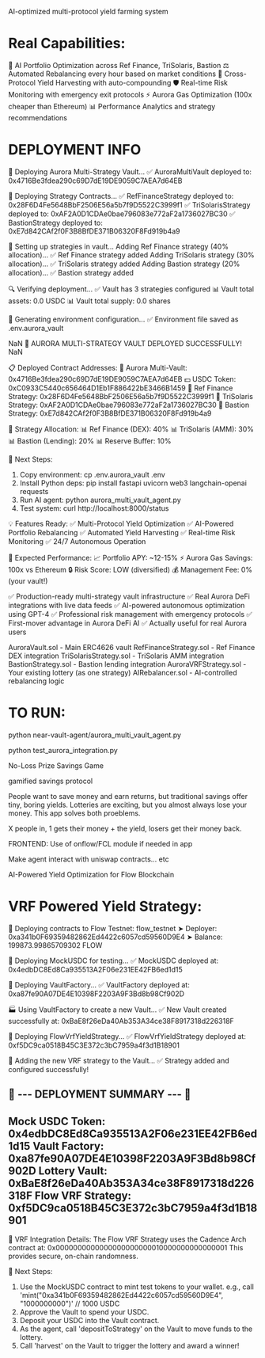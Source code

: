  AI-optimized multi-protocol yield farming system

# Real Capabilities:

🤖 AI Portfolio Optimization across Ref Finance, TriSolaris, Bastion
⚖️ Automated Rebalancing every hour based on market conditions
🌾 Cross-Protocol Yield Harvesting with auto-compounding
🛡️ Real-time Risk Monitoring with emergency exit protocols
⚡ Aurora Gas Optimization (100x cheaper than Ethereum)
📊 Performance Analytics and strategy recommendations

# DEPLOYMENT INFO

📍 Deploying Aurora Multi-Strategy Vault...
✅ AuroraMultiVault deployed to: 0x4716Be3fdea290c69D7dE19DE9059C7AEA7d64EB

📍 Deploying Strategy Contracts...
✅ RefFinanceStrategy deployed to: 0x28F6D4Fe5648BbF2506E56a5b7f9D5522C3999f1
✅ TriSolarisStrategy deployed to: 0xAF2A0D1CDAe0bae796083e772aF2a1736027BC30
✅ BastionStrategy deployed to: 0xE7d842CAf2f0F3B8BfDE371B06320F8Fd919b4a9

🔧 Setting up strategies in vault...
Adding Ref Finance strategy (40% allocation)...
✅ Ref Finance strategy added
Adding TriSolaris strategy (30% allocation)...
✅ TriSolaris strategy added
Adding Bastion strategy (20% allocation)...
✅ Bastion strategy added

🔍 Verifying deployment...
✅ Vault has 3 strategies configured
📊 Vault total assets: 0.0 USDC
📊 Vault total supply: 0.0 shares

📝 Generating environment configuration...
✅ Environment file saved as .env.aurora_vault

NaN
🎉 AURORA MULTI-STRATEGY VAULT DEPLOYED SUCCESSFULLY!
NaN

📋 Deployed Contract Addresses:
   🏦 Aurora Multi-Vault: 0x4716Be3fdea290c69D7dE19DE9059C7AEA7d64EB
   💵 USDC Token: 0xC0933C5440c656464D1Eb1F886422bE3466B1459
   🔄 Ref Finance Strategy: 0x28F6D4Fe5648BbF2506E56a5b7f9D5522C3999f1
   🔄 TriSolaris Strategy: 0xAF2A0D1CDAe0bae796083e772aF2a1736027BC30
   🔄 Bastion Strategy: 0xE7d842CAf2f0F3B8BfDE371B06320F8Fd919b4a9

🎯 Strategy Allocation:
   📊 Ref Finance (DEX): 40%
   📊 TriSolaris (AMM): 30%
   📊 Bastion (Lending): 20%
   📊 Reserve Buffer: 10%

🚀 Next Steps:
   1. Copy environment: cp .env.aurora_vault .env
   2. Install Python deps: pip install fastapi uvicorn web3 langchain-openai requests
   3. Run AI agent: python aurora_multi_vault_agent.py
   4. Test system: curl http://localhost:8000/status

💡 Features Ready:
   ✅ Multi-Protocol Yield Optimization
   ✅ AI-Powered Portfolio Rebalancing
   ✅ Automated Yield Harvesting
   ✅ Real-time Risk Monitoring
   ✅ 24/7 Autonomous Operation

🌟 Expected Performance:
   📈 Portfolio APY: ~12-15%
   ⚡ Aurora Gas Savings: 100x vs Ethereum
   🔒 Risk Score: LOW (diversified)
   💰 Management Fee: 0% (your vault!)

✅ Production-ready multi-strategy vault infrastructure
✅ Real Aurora DeFi integrations with live data feeds
✅ AI-powered autonomous optimization using GPT-4
✅ Professional risk management with emergency protocols
✅ First-mover advantage in Aurora DeFi AI
✅ Actually useful for real Aurora users





AuroraVault.sol - Main ERC4626 vault
RefFinanceStrategy.sol - Ref Finance DEX integration
TriSolarisStrategy.sol - TriSolaris AMM integration
BastionStrategy.sol - Bastion lending integration
AuroraVRFStrategy.sol - Your existing lottery (as one strategy)
AIRebalancer.sol - AI-controlled rebalancing logic





# TO RUN:
python near-vault-agent/aurora_multi_vault_agent.py

python test_aurora_integration.py








No-Loss Prize Savings Game

gamified savings protocol

People want to save money and earn returns, but traditional savings offer tiny, boring yields. Lotteries are exciting, but you almost always lose your money. This app solves both proeblems.

X people in, 1 gets their money + the yield, losers get their money back.



FRONTEND: Use of onflow/FCL module if needed in app





Make agent interact with uniswap contracts... etc


AI-Powered Yield Optimization for Flow Blockchain

# VRF Powered Yield Strategy:

🌊 Deploying contracts to Flow Testnet: flow_testnet
➤ Deployer: 0xa341b0F69359482862Ed4422c6057cd59560D9E4
➤ Balance: 199873.99865709302 FLOW

🚀 Deploying MockUSDC for testing...
✅ MockUSDC deployed at: 0x4edbDC8Ed8Ca935513A2F06e231EE42FB6ed1d15

🚀 Deploying VaultFactory...
✅ VaultFactory deployed at: 0xa87fe90A07DE4E10398F2203A9F3Bd8b98Cf902D

🏭 Using VaultFactory to create a new Vault...
✅ New Vault created successfully at: 0xBaE8f26eDa40Ab353A34ce38F8917318d226318F

🚀 Deploying FlowVrfYieldStrategy...
✅ FlowVrfYieldStrategy deployed at: 0xf5DC9ca0518B45C3E372c3bC7959a4f3d1B18901

🔗 Adding the new VRF strategy to the Vault...
✅ Strategy added and configured successfully!

🎉 --- DEPLOYMENT SUMMARY --- 🎉
------------------------------------
   Mock USDC Token:     0x4edbDC8Ed8Ca935513A2F06e231EE42FB6ed1d15
   Vault Factory:       0xa87fe90A07DE4E10398F2203A9F3Bd8b98Cf902D
   Lottery Vault:       0xBaE8f26eDa40Ab353A34ce38F8917318d226318F
   Flow VRF Strategy:   0xf5DC9ca0518B45C3E372c3bC7959a4f3d1B18901
------------------------------------

🔮 VRF Integration Details:
   The Flow VRF Strategy uses the Cadence Arch contract at:
   0x0000000000000000000000010000000000000001
   This provides secure, on-chain randomness.

🎯 Next Steps:
   1. Use the MockUSDC contract to mint test tokens to your wallet.
      e.g., call 'mint("0xa341b0F69359482862Ed4422c6057cd59560D9E4", "1000000000")' // 1000 USDC
   2. Approve the Vault to spend your USDC.
   3. Deposit your USDC into the Vault contract.
   4. As the agent, call 'depositToStrategy' on the Vault to move funds to the lottery.
   5. Call 'harvest' on the Vault to trigger the lottery and award a winner!
